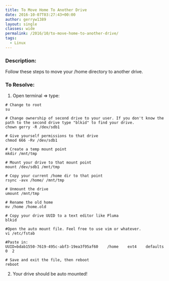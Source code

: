 ```yaml
---
title: To Move Home To Another Drive
date: 2016-10-07T03:27:43+00:00
author: gerryw1389
layout: single
classes: wide
permalink: /2016/10/to-move-home-to-another-drive/
tags:
  - Linux
---
```

<!--more-->

### Description:

Follow these steps to move your /home directory to another drive.

### To Resolve:

1. Open terminal => type:

```shell
# Change to root
su

# Change ownership of second drive to your user. If you don't know the path to the second drive type "blkid" to find your drive.
chown gerry -R /dev/sdb1

# Give yourself permissions to that drive
chmod 666 -Rv /dev/sdb1

# Create a temp mount point
mkdir /mnt/tmp

# Mount your drive to that mount point
mount /dev/sdb1 /mnt/tmp

# Copy your current /home dir to that point
rsync -avx /home/ /mnt/tmp

# Unmount the drive
umount /mnt/tmp

# Rename the old home
mv /home /home.old

# Copy your drive UUID to a text editor like Pluma
blkid

#Open the auto mount file. Feel free to use vim or whatever.
vi /etc/fstab

#Paste in:
UUID=bdab1550-7619-495c-abf3-19ea3f95af60    /home    ext4    defaults   0  2

# Save and exit the file, then reboot
reboot
```

2. Your drive should be auto mounted!